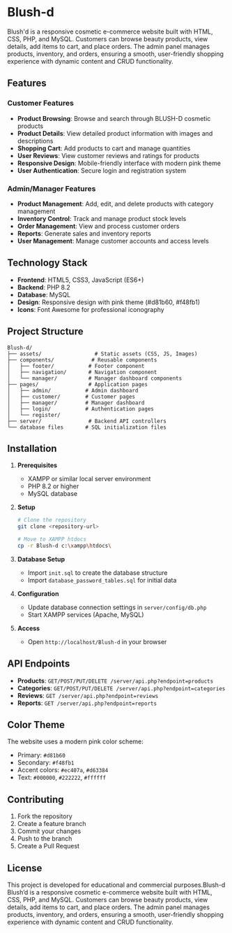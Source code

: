 # Blush-d
Blush'd is a responsive cosmetic e-commerce website built with HTML, CSS, PHP, and MySQL. Customers can browse beauty products, view details, add items to cart, and place orders. The admin panel manages products, inventory, and orders, ensuring a smooth, user-friendly shopping experience with dynamic content and CRUD functionality.

## Features

### Customer Features
- **Product Browsing**: Browse and search through BLUSH-D cosmetic products
- **Product Details**: View detailed product information with images and descriptions
- **Shopping Cart**: Add products to cart and manage quantities
- **User Reviews**: View customer reviews and ratings for products
- **Responsive Design**: Mobile-friendly interface with modern pink theme
- **User Authentication**: Secure login and registration system

### Admin/Manager Features
- **Product Management**: Add, edit, and delete products with category management
- **Inventory Control**: Track and manage product stock levels
- **Order Management**: View and process customer orders
- **Reports**: Generate sales and inventory reports
- **User Management**: Manage customer accounts and access levels

## Technology Stack

- **Frontend**: HTML5, CSS3, JavaScript (ES6+)
- **Backend**: PHP 8.2
- **Database**: MySQL
- **Design**: Responsive design with pink theme (#d81b60, #f48fb1)
- **Icons**: Font Awesome for professional iconography

## Project Structure

```
Blush-d/
├── assets/                 # Static assets (CSS, JS, Images)
├── components/            # Reusable components
│   ├── footer/           # Footer component
│   ├── navigation/       # Navigation component
│   └── manager/          # Manager dashboard components
├── pages/                # Application pages
│   ├── admin/           # Admin dashboard
│   ├── customer/        # Customer pages
│   ├── manager/         # Manager dashboard
│   ├── login/           # Authentication pages
│   └── register/
├── server/               # Backend API controllers
└── database files       # SQL initialization files
```

## Installation

1. **Prerequisites**
   - XAMPP or similar local server environment
   - PHP 8.2 or higher
   - MySQL database

2. **Setup**
   ```bash
   # Clone the repository
   git clone <repository-url>
   
   # Move to XAMPP htdocs
   cp -r Blush-d c:\xampp\htdocs\
   ```

3. **Database Setup**
   - Import `init.sql` to create the database structure
   - Import `database_password_tables.sql` for initial data

4. **Configuration**
   - Update database connection settings in `server/config/db.php`
   - Start XAMPP services (Apache, MySQL)

5. **Access**
   - Open `http://localhost/Blush-d` in your browser

## API Endpoints

- **Products**: `GET/POST/PUT/DELETE /server/api.php?endpoint=products`
- **Categories**: `GET/POST/PUT/DELETE /server/api.php?endpoint=categories`
- **Reviews**: `GET /server/api.php?endpoint=reviews`
- **Reports**: `GET /server/api.php?endpoint=reports`

## Color Theme

The website uses a modern pink color scheme:
- Primary: `#d81b60`
- Secondary: `#f48fb1`
- Accent colors: `#ec407a`, `#d63384`
- Text: `#000000`, `#222222`, `#ffffff`

## Contributing

1. Fork the repository
2. Create a feature branch
3. Commit your changes
4. Push to the branch
5. Create a Pull Request

## License

This project is developed for educational and commercial purposes.Blush-d
Blush’d is a responsive cosmetic e-commerce website built with HTML, CSS, PHP, and MySQL. Customers can browse beauty products, view details, add items to cart, and place orders. The admin panel manages products, inventory, and orders, ensuring a smooth, user-friendly shopping experience with dynamic content and CRUD functionality.